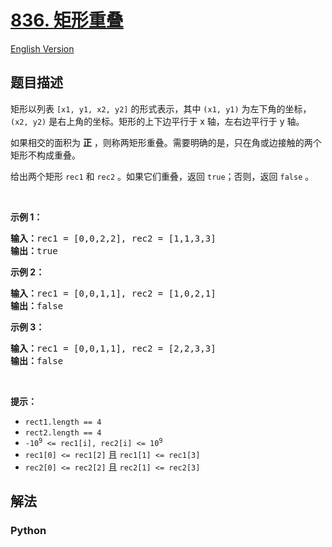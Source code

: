 # [836. 矩形重叠](https://leetcode-cn.com/problems/rectangle-overlap)

[English Version](/leetcode/0800-0899/0836.Rectangle%20Overlap/README_EN.md)

## 题目描述

<!-- 这里写题目描述 -->

<p>矩形以列表 <code>[x1, y1, x2, y2]</code> 的形式表示，其中 <code>(x1, y1)</code> 为左下角的坐标，<code>(x2, y2)</code> 是右上角的坐标。矩形的上下边平行于 x 轴，左右边平行于 y 轴。</p>

<p>如果相交的面积为 <strong>正</strong> ，则称两矩形重叠。需要明确的是，只在角或边接触的两个矩形不构成重叠。</p>

<p>给出两个矩形 <code>rec1</code> 和 <code>rec2</code> 。如果它们重叠，返回 <code>true</code>；否则，返回 <code>false</code> 。</p>

<p> </p>

<p><strong>示例 1：</strong></p>

<pre>
<strong>输入：</strong>rec1 = [0,0,2,2], rec2 = [1,1,3,3]
<strong>输出：</strong>true
</pre>

<p><strong>示例 2：</strong></p>

<pre>
<strong>输入：</strong>rec1 = [0,0,1,1], rec2 = [1,0,2,1]
<strong>输出：</strong>false
</pre>

<p><strong>示例 3：</strong></p>

<pre>
<strong>输入：</strong>rec1 = [0,0,1,1], rec2 = [2,2,3,3]
<strong>输出：</strong>false
</pre>

<p> </p>

<p><strong>提示：</strong></p>

<ul>
	<li><code>rect1.length == 4</code></li>
	<li><code>rect2.length == 4</code></li>
	<li><code>-10<sup>9</sup> <= rec1[i], rec2[i] <= 10<sup>9</sup></code></li>
	<li><code>rec1[0] <= rec1[2]</code> 且 <code>rec1[1] <= rec1[3]</code></li>
	<li><code>rec2[0] <= rec2[2]</code> 且 <code>rec2[1] <= rec2[3]</code></li>
</ul>


## 解法

<!-- 这里可写通用的实现逻辑 -->

<!-- tabs:start -->

### **Python**

<!-- 这里可写当前语言的特殊实现逻辑 -->

```python

```

<!-- tabs:end -->
